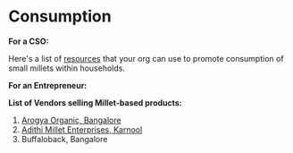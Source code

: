 # Consumption

**For a CSO:**

Here's a list of [resources](https://www.dhan.org/smallmilletfoundation/consumption-smallmillet.php) that your org can use to promote consumption of small millets within households.



**For an Entrepreneur:**&#x20;

**List of Vendors selling Millet-based products:**

1. [Arogya Organic, Bangalore](https://www.facebook.com/arogyaorganic?hc\_ref=ART79jnnwt1revWsMJmAKU-uZf3YcJ03Vn2kd2WqKVhvV2fHq4\_KITRU\_gpxaA1ynlk\&fref=nf&\_\_xts\_\_\[0]=68.ARBjzxq\_VBSoXjsbSu\_LOzH8p-Sq-HAl7ha33piWV2MmVj-9TmTBV\_-EnV9glae8O-nfjHk55axgeC\_kQFS42tX2IVUUfFSGSPraUaweI8LwaOV\_gxB\_tXu4-DJ-orTPLY2o4P3R3sh6LMWK2m956BMMf7fF-rkREKczVCyl0iUEIAzviiY2AHAmQcYnQJ9c-gSVV0vvlRFNlKi5kk4kwDCUR8CPruo81Id-4dcXJBWG\_Md5JS\_8T2KUKZrll3DkfpObVu-liWgUhsNCRFHgGDQKt9zb1-kV)
2. [Adithi Millet Enterprises, Karnool](https://vc4a.com/ventures/adithi-millets-private-limited/)
3. Buffaloback, Bangalore

